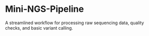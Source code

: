 # Mini-NGS-Pipeline
A streamlined workflow for processing raw sequencing data, quality checks, and basic variant calling.
